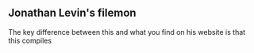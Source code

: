 ## Jonathan Levin's filemon

The key difference between this and what you find on his website is that this compiles
